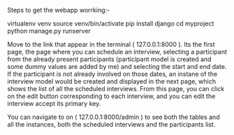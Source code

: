Steps to get the webapp worrking:-


virtualenv venv
source venv/bin/activate
pip install django
cd myproject
python manage.py runserver


Move to the link that appear in the terminal ( 127.0.0.1:8000 ). Its the first page, the page where you can schedule an interview, selecting a participant from the already present participants (participant model is created and some dummy values are added by me) and selecting the start and end date.
If the participant is not already involved on those dates, an instane of the interview model would be created and displayed in the next page, which shows the list of all the scheduled interviews.
From this page, you can click on the edit button corresponding to each interview, and you can edit the interview accept its primary key. 


You can navigate to on ( 127.0.0.1:8000/admin ) to see both the tables and all the instances, both the scheduled interviews and the participants list.
